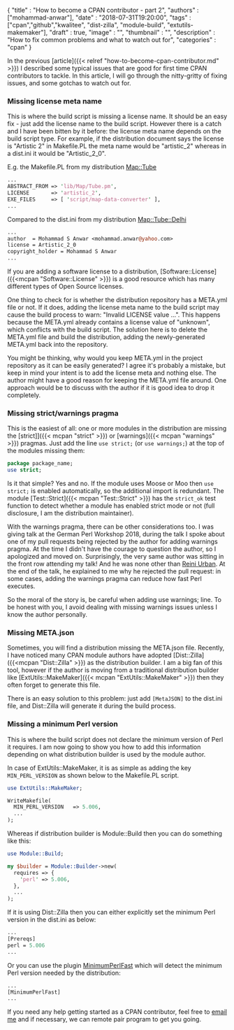 
  {
    "title"       : "How to become a CPAN contributor - part 2",
    "authors"     : ["mohammad-anwar"],
    "date"        : "2018-07-31T19:20:00",
    "tags"        : ["cpan","github","kwalitee", "dist-zilla", "module-build", "extutils-makemaker"],
    "draft"       : true,
    "image"       : "",
    "thumbnail"   : "",
    "description" : "How to fix common problems and what to watch out for",
    "categories"  : "cpan"
  }

In the previous [article]({{< relref "how-to-become-cpan-contributor.md" >}}) I described some typical issues that are good for first time CPAN contributors to tackle. In this article, I will go through the nitty-gritty of fixing issues, and some gotchas to watch out for.

### Missing license meta name

This is where the build script is missing a license name. It should be an easy fix - just add the license name to the build script. However there is a catch and I have been bitten by it before: the license meta name depends on the build script type. For example, if the distribution document says the license is "Artistic 2" in Makefile.PL the meta name would be "artistic_2" whereas in a dist.ini it would be "Artistic_2_0".

E.g. the Makefile.PL from my distribution [Map::Tube](https://metacpan.org/release/Map-Tube)

```perl
...
ABSTRACT_FROM => 'lib/Map/Tube.pm',
LICENSE       => 'artistic_2',
EXE_FILES     => [ 'script/map-data-converter' ],
...
```

Compared to the dist.ini from my distribution [Map::Tube::Delhi](https://metacpan.org/release/Map-Tube-Delhi)

```perl
...
author  = Mohammad S Anwar <mohammad.anwar@yahoo.com>
license = Artistic_2_0
copyright_holder = Mohammad S Anwar
...
```

If you are adding a software license to a distribution, [Software::License]({{<mcpan "Software::License" >}}) is a good resource which has many different types of Open Source licenses.

One thing to check for is whether the distribution repository has a META.yml file or not. If it does, adding the license meta name to the build script may cause the build process to warn: "Invalid LICENSE value ...". This happens because the META.yml already contains a license value of "unknown", which conflicts with the build script. The solution here is to delete the META.yml file and build the distribution, adding the newly-generated META.yml back into the repository.

You might be thinking, why would you keep META.yml in the project repository as it can be easily generated? I agree it's probably a mistake, but keep in mind your intent is to add the license meta and nothing else. The author might have a good reason for keeping the META.yml file around. One approach would be to discuss with the author if it is good idea to drop it completely.

### Missing strict/warnings pragma

This is the easiest of all: one or more modules in the distribution are missing the [strict]]({{< mcpan "strict" >}}) or [warnings]({{< mcpan "warnings" >}}) pragmas. Just add the line `use strict;` (or `use warnings;`) at the top of the modules missing them:

```perl
package package_name;
use strict;
```

Is it that simple? Yes and no. If the module uses Moose or Moo then `use strict;` is enabled automatically, so the additional import is redundant. The module [Test::Strict]({{< mcpan "Test::Strict" >}}) has the `strict_ok` test function to detect whether a module has enabled strict mode or not (full disclosure, I am the distribution maintainer).

With the warnings pragma, there can be other considerations too. I was giving talk at the German Perl Workshop 2018, during the talk I spoke about one of my pull requests being rejected by the author for adding warnings pragma. At the time I didn't have the courage to question the author, so I apologized and moved on. Surprisingly, the very same author was sitting in the front row attending my talk! And he was none other than [Reini Urban](). At the end of the talk, he explained to me why he rejected the pull request: in some cases, adding the warnings pragma can reduce how fast Perl executes.

So the moral of the story is, be careful when adding use warnings; line. To be honest with you, I avoid dealing with missing warnings issues unless I know the author personally.

### Missing META.json

Sometimes, you will find a distribution missing the META.json file. Recently, I have noticed many CPAN module authors have adopted [Dist::Zilla]({{<mcpan "Dist::Zilla" >}}) as the distribution builder. I am a big fan of this tool, however if the author is moving from a traditional distribution builder like [ExtUtils::MakeMaker]({{< mcpan "ExtUtils::MakeMaker" >}}) then they often forget to generate this file.

There is an easy solution to this problem: just add `[MetaJSON]` to the dist.ini file, and Dist::Zilla will generate it during the build process.


### Missing a minimum Perl version

This is where the build script does not declare the minimum version of Perl it requires. I am now going to show you how to add this information depending on what distribution builder is used by the module author.

In case of ExtUtils::MakeMaker, it is as simple as adding the key `MIN_PERL_VERSION` as shown below to the Makefile.PL script.

```perl
use ExtUtils::MakeMaker;

WriteMakefile(
  MIN_PERL_VERSION   => 5.006,
  ...
);
```

Whereas if distribution builder is Module::Build then you can do something like this:

```perl
use Module::Build;

my $builder = Module::Builder->new(
  requires => {
    'perl' => 5.006,
  },
  ...
);
```

If it is using Dist::Zilla then you can either explicitly set the minimum Perl version in the dist.ini as below:

```perl
...
[Prereqs]
perl = 5.006
...
```

Or you can use the plugin [MinimumPerlFast](https://metacpan.org/pod/Dist::Zilla::Plugin::MinimumPerlFast) which will detect the minimum Perl version needed by the distribution:

```perl
...
[MinimumPerlFast]
...
```

If you need any help getting started as a CPAN contributor, feel free to [email me](mailto:mohammad.anwar@yahoo.com) and if necessary, we can remote pair program to get you going.
